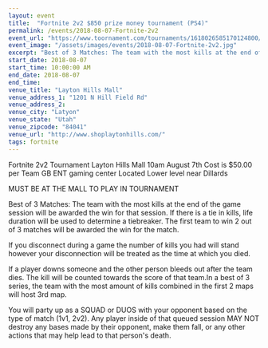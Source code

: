 ```yaml
---
layout: event
title:  "Fortnite 2v2 $850 prize money tournament (PS4)"
permalink: /events/2018-08-07-Fortnite-2v2
event_url: "https://www.toornament.com/tournaments/1618026585170124800/information"
event_image: "/assets/images/events/2018-08-07-Fortnite-2v2.jpg"
excerpt: "Best of 3 Matches: The team with the most kills at the end of the game session will be awarded the win for that session."
start_date: 2018-08-07
start_time: 10:00:00 AM
end_date: 2018-08-07
end_time:
venue_title: "Layton Hills Mall"
venue_address_1: "1201 N Hill Field Rd"
venue_address_2:
venue_city: "Latyon"
venue_state: "Utah"
venue_zipcode: "84041"
venue_url: "http://www.shoplaytonhills.com/"
tags: fortnite
---
```


Fortnite 2v2 Tournament
Layton Hills Mall
10am
August 7th
Cost is $50.00 per Team 
GB ENT gaming center Located Lower level near Dillards

MUST BE AT THE MALL TO PLAY IN TOURNAMENT

Best of 3 Matches: The team with the most kills at the end of the game session will be awarded the win for that session. If there is a tie in kills, life duration will be used to determine a tiebreaker. The first team to win 2 out of 3 matches will be awarded the win for the match.

If you disconnect during a game the number of kills you had will stand however your disconnection will be treated as the time at which you died.

If a player downs someone and the other person bleeds out after the team dies. The kill will be counted towards the score of that team.In a best of 3 series, the team with the most amount of kills combined in the first 2 maps will host 3rd map. 

You will party up as a SQUAD or DUOS with your opponent based on the type of match (1v1, 2v2). Any player inside of that queued session MAY NOT destroy any bases made by their opponent, make them fall, or any other actions that may help lead to that person's death.
